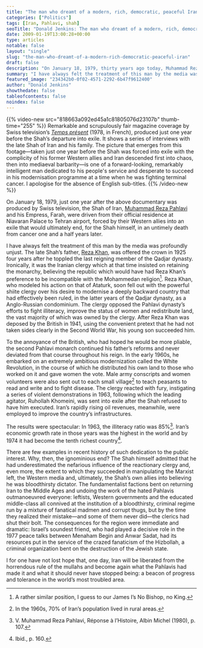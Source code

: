 ```yaml
---
title: "The man who dreamt of a modern, rich, democratic, peaceful Iran"
categories: ["Politics"]
tags: [Iran, Pahlavi, shah]
seoTitle: "Donald Jenkins: The man who dreamt of a modern, rich, democratic, peaceful Iran"
date: 2009-01-19T13:00:28+00:00
type: articles
notable: false
layout: "single"
slug: "the-man-who-dreamt-of-a-modern-rich-democratic-peaceful-iran"
draft: false
description: "On January 18, 1979, thirty years ago today, Muhammad Reza Pahlavi, the man who dreamt of, and then started building, a non-nuclear, peaceful, modern Iran, was forced into exile by his former Western allies, allowing the country to descend into chaos."
summary: "I have always felt the treatment of this man by the media was profoundly unjust. There are few examples in recent history of such dedication to the public interest. Why, then, the ignominious end? The Shah himself admitted that he had underestimated the nefarious influence of the reactionary clergy and, even more, the extent to which they succeeded in manipulating the Marxist left, the Western media and, ultimately, the Shah’s own allies into believing he was bloodthirsty dictator."
featured_image: "234342b0-0f02-4571-2292-6b47f9612400"
author: "Donald Jenkins"
showthedate: false
tableofcontents: false
noindex: false
---
```


{{% video-new src="818663a092ed45a1c81805076d23107b" thumb-time="255" %}}
Remarkable and scrupulously fair magazine coverage by Swiss television’s _[Temps présent](https://pages.rts.ch/emissions/temps-present/)_ (1978, in French), produced just one year before the Shah’s departure into exile. It shows a series of interviews with the late Shah of Iran and his family. The picture that emerges from this footage—taken just one year before the Shah was forced into exile with the complicity of his former Western allies and Iran descended first into chaos, then into mediaeval barbarity—is one of a forward-looking, remarkably intelligent man dedicated to his people&#039;s service and desperate to succeed in his modernisation programme at a time when he was fighting terminal cancer. I apologise for the absence of English sub-titles.
{{% /video-new %}}

On January 18, 1979, just one year after the above documentary was produced by Swiss television, the Shah of Iran, [Muhammad Reza Pahlavi](https://en.wikipedia.org/wiki/Mohammad_Reza_Pahlavi "Wikipedia Entry: Mohammad Reza Pahlavi") and his Empress, Farah, were driven from their official residence at Niavaran Palace to Tehran airport, forced by their Western allies into an exile that would ultimately end, for the Shah himself, in an untimely death from cancer one and a half years later.

I have always felt the treatment of this man by the media was profoundly unjust. The late Shah’s father, [Reza Khan](https://en.wikipedia.org/wiki/Reza_Shah "Wikipedia Entry: Reza Shah"), was offered the crown in 1925 four years after he toppled the last reigning member of the Qadjar dynasty. Ironically, it was the Iranian clergy which at that time insisted on retaining the monarchy, believing the republic which would have had Reza Khan’s preference to be incompatible with the Mohammedan religion[^1]. Reza Khan, who modeled his action on that of Ataturk, soon fell out with the powerful shiite clergy over his desire to modernise a deeply backward country that had effectively been ruled, in the latter years of the Qadjar dynasty, as a Anglo-Russian condominium. The clergy opposed the Pahlavi dynasty’s efforts to fight illiteracy, improve the status of women and redistribute land, the vast majority of which was owned by the clergy. After Reza Khan was deposed by the British in 1941, using the convenient pretext that he had not taken sides clearly in the Second World War, his young son succeeded him.

To the annoyance of the British, who had hoped he would be more pliable, the second Pahlavi monarch continued his father’s reforms and never deviated from that course throughout his reign. In the early 1960s, he embarked on an extremely ambitious modernization called the White Revolution, in the course of which he distributed his own land to those who worked on it and gave women the vote. Male army conscripts and women volunteers were also sent out to each small village[^2] to teach peasants to read and write and to fight disease. The clergy reacted with fury, instigating a series of violent demonstrations in 1963, following which the leading agitator, Ruhollah Khomeini, was sent into exile after the Shah refused to have him executed. Iran’s rapidly rising oil revenues, meanwhile, were employed to improve the country’s infrastructures.

The results were spectacular: In 1963, the illiteracy ratio was 85%[^3]. Iran’s economic growth rate in those years was the highest in the world and by 1974 it had become the tenth richest country[^4].

There are few examples in recent history of such dedication to the public interest. Why, then, the ignominious end? The Shah himself admitted that he had underestimated the nefarious influence of the reactionary clergy and, even more, the extent to which they succeeded in manipulating the Marxist left, the Western media and, ultimately, the Shah’s own allies into believing he was bloodthirsty dictator. The fundamentalist factions bent on returning Iran to the Middle Ages and undoing the work of the hated Pahlavis outmanoeuvred everyone: leftists, Western governments and the educated middle-class all connived at the institution of a bloodthirsty, criminal regime run by a mixture of fanatical madmen and corrupt thugs, but by the time they realized their mistake—and some of them never did—the clerics had shut their bolt. The consequences for the region were immediate and dramatic: Israel’s soundest friend, who had played a decisive role in the 1977 peace talks between Menaham Begin and Anwar Sadat, had its resources put in the service of the crazed fanaticism of the Hizbollah, a criminal organization bent on the destruction of the Jewish state.

I for one have not lost hope that, one day, Iran will be liberated from the horrendous rule of the mullahs and become again what the Pahlavis had made it and what it should never have stopped being: a beacon of progress and tolerance in the world’s most troubled area.

[^1]: A rather similar position, I guess to our James I’s No Bishop, no King.
[^2]: In the 1960s, 70% of Iran’s population lived in rural areas.
[^3]: V. Muhammad Reza Pahlavi, Réponse à l’Histoire, Albin Michel (1980), p. 107.
[^4]: Ibid., p. 160.
